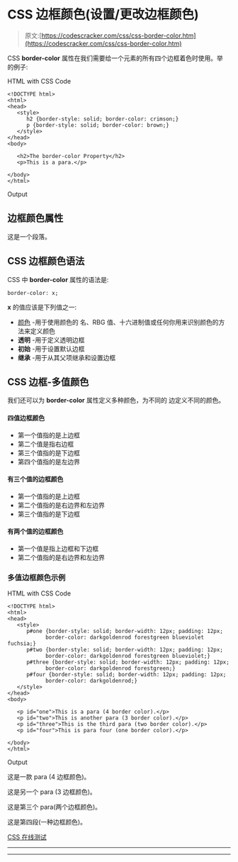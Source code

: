 # CSS 边框颜色(设置/更改边框颜色)

> 原文:[https://codescracker.com/css/css-border-color.htm](https://codescracker.com/css/css-border-color.htm)

CSS **border-color** 属性在我们需要给一个元素的所有四个边框着色时使用。举 的例子:

HTML with CSS Code

```
<!DOCTYPE html>
<html>
<head>
   <style>
      h2 {border-style: solid; border-color: crimson;}
      p {border-style: solid; border-color: brown;}
   </style>
</head>
<body>

   <h2>The border-color Property</h2>
   <p>This is a para.</p>

</body>
</html>
```

Output

## 边框颜色属性

这是一个段落。

## CSS 边框颜色语法

CSS 中 **border-color** 属性的语法是:

```
border-color: x;
```

**x** 的值应该是下列值之一:

*   [颜色](/css/css-color-names-codes-rgb-hexadecimal.htm) -用于使用颜色的 名、RBG 值、十六进制值或任何你用来识别颜色的方法来定义颜色
*   **透明** -用于定义透明边框
*   **初始** -用于设置默认边框
*   **继承** -用于从其父项继承和设置边框

## CSS 边框-多值颜色

我们还可以为 **border-color** 属性定义多种颜色，为不同的 边定义不同的颜色。

#### 四值边框颜色

*   第一个值指的是上边框
*   第二个值是指右边框
*   第三个值指的是下边框
*   第四个值指的是左边界

#### 有三个值的边框颜色

*   第一个值指的是上边框
*   第二个值指的是右边界和左边界
*   第三个值指的是下边框

#### 有两个值的边框颜色

*   第一个值是指上边框和下边框
*   第二个值指的是右边界和左边界

### 多值边框颜色示例

HTML with CSS Code

```
<!DOCTYPE html>
<html>
<head>
   <style>
      p#one {border-style: solid; border-width: 12px; padding: 12px;
            border-color: darkgoldenrod forestgreen blueviolet fuchsia;}
      p#two {border-style: solid; border-width: 12px; padding: 12px;
            border-color: darkgoldenrod forestgreen blueviolet;}
      p#three {border-style: solid; border-width: 12px; padding: 12px;
            border-color: darkgoldenrod forestgreen;}
      p#four {border-style: solid; border-width: 12px; padding: 12px;
            border-color: darkgoldenrod;}
   </style>
</head>
<body>

   <p id="one">This is a para (4 border color).</p>
   <p id="two">This is another para (3 border color).</p>
   <p id="three">This is the third para (two border color).</p>
   <p id="four">This is para four (one border color).</p>

</body>
</html>
```

Output

这是一款 para (4 边框颜色)。

这是另一个 para (3 边框颜色)。

这是第三个 para(两个边框颜色)。

这是第四段(一种边框颜色)。

[CSS 在线测试](/exam/showtest.php?subid=5)

* * *

* * *